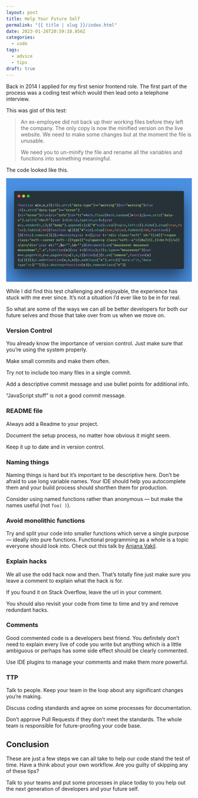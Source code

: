 ```yaml
---
layout: post
title: Help Your Future Self
permalink: "{{ title | slug }}/index.html"
date: 2023-01-26T20:59:18.856Z
categories:
  - code
tags:
  - advice
  - tips
draft: true
---
```

Back in 2014 I applied for my first senior frontend role. The first part of the process was a coding test which would then lead onto a telephone interview.

This was gist of this test:

> An ex-employee did not back up their working files before they left the company. The only copy is now the minified version on the live website. We need to make some changes but at the moment the file is unusable. 
>
> We need you to un-minify the file and rename all the variables and functions into something meaningful.

The code looked like this.

![A block of minified JavaScript which is difficult to decipher](/assets/images/uploads/minified-code.png)

While I did find this test challenging and enjoyable, the experience has stuck with me ever since. It’s not a situation I’d ever like to be in for real.

So what are some of the ways we can all be better developers for both our future selves and those that take over from us when we move on.

### Version Control

You already know the importance of version control. Just make sure that you’re using the system properly.

Make small commits and make them often.

Try not to include too many files in a single commit.

Add a descriptive commit message and use bullet points for additional info.

“JavaScript stuff” is not a good commit message.

### README file

Always add a Readme to your project.

Document the setup process, no matter how obvious it might seem.

Keep it up to date and in version control.

### Naming things

Naming things is hard but it’s important to be descriptive here. Don’t be afraid to use long variable names. Your IDE should help you autocomplete them and your build process should shorthen them for production.

Consider using named functions rather than anonymous — but make the names useful (not `foo( )`).

### Avoid monolithic functions

Try and split your code into smaller functions which serve a single purpose — ideally into pure functions. Functional programming as a whole is a topic everyone should look into. Check out this talk by [Anjana Vakil](https://www.youtube.com/watch?v=e-5obm1G_FY).

### Explain hacks

We all use the odd hack now and then. That’s totally fine just make sure you leave a comment to explain what the hack is for.

If you found it on Stack Overflow, leave the url in your comment.

You should also revisit your code from time to time and try and remove redundant hacks.

### Comments

Good commented code is a developers best friend. You definitely don’t need to explain every live of code you write but anything which is a little ambiguous or perhaps has some side effect should be clearly commented.

Use IDE plugins to manage your comments and make them more powerful.

### TTP

Talk to people. Keep your team in the loop about any significant changes you’re making.

Discuss coding standards and agree on some processes for documentation.

Don’t approve Pull Requests if they don’t meet the standards. The whole team is responsible for future-proofing your code base.

## Conclusion

These are just a few steps we can all take to help our code stand the test of time. Have a think about your own workflow. Are you guilty of skipping any of these tips?

Talk to your teams and put some processes in place today to you help out the next generation of developers and your future self.